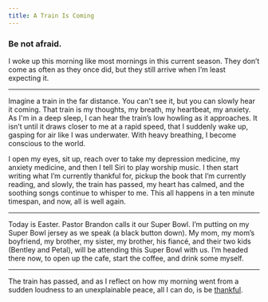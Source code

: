 ```yaml
---
title: A Train Is Coming
---
```


### Be not afraid.

I woke up this morning like most mornings in this current season. They don’t come as often as they once did, but they still arrive when I’m least expecting it.

---- 

Imagine a train in the far distance. You can't see it, but you can slowly hear it coming. That train is my thoughts, my breath, my heartbeat, my anxiety. As I'm in a deep sleep, I can hear the train’s low howling as it approaches. It isn’t until it draws closer to me at a rapid speed, that I suddenly wake up, gasping for air like I was underwater. With heavy breathing, I become conscious to the world.

I open my eyes, sit up, reach over to take my depression medicine, my anxiety medicine, and then I tell Siri to play worship music. I then start writing what I’m currently thankful for, pickup the book that I’m currently reading, and slowly, the train has passed, my heart has calmed, and the soothing songs continue to whisper to me. This all happens in a ten minute timespan, and now, all is well again.

---- 

Today is Easter. Pastor Brandon calls it our Super Bowl. I’m putting on my Super Bowl jersey as we speak (a black button down). My mom, my mom’s boyfriend, my brother, my sister, my brother, his fiancé, and their two kids (Bentley and Petal), will be attending this Super Bowl with us. I’m headed there now, to open up the cafe, start the coffee, and drink some myself.

---- 

The train has passed, and as I reflect on how my morning went from a sudden loudness to an unexplainable peace, all I can do, is be [thankful][1].

[1]:	nashp.com/thanks
